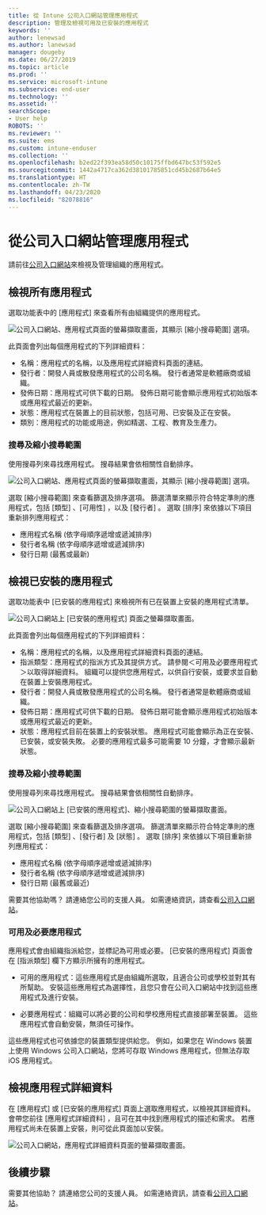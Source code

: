 ```yaml
---
title: 從 Intune 公司入口網站管理應用程式
description: 管理及檢視可用及已安裝的應用程式
keywords: ''
author: lenewsad
ms.author: lanewsad
manager: dougeby
ms.date: 06/27/2019
ms.topic: article
ms.prod: ''
ms.service: microsoft-intune
ms.subservice: end-user
ms.technology: ''
ms.assetid: ''
searchScope:
- User help
ROBOTS: ''
ms.reviewer: ''
ms.suite: ems
ms.custom: intune-enduser
ms.collection: ''
ms.openlocfilehash: b2ed22f393ea58d50c10175ffbd647bc53f592e5
ms.sourcegitcommit: 1442a4717ca362d38101785851cd45b2687b64e5
ms.translationtype: HT
ms.contentlocale: zh-TW
ms.lasthandoff: 04/23/2020
ms.locfileid: "82078816"
---
```

# <a name="manage-apps-from-the-company-portal-website"></a>從公司入口網站管理應用程式 
請前往[公司入口網站](https://portal.manage.microsoft.com)來檢視及管理組織的應用程式。 

## <a name="view-all-apps"></a>檢視所有應用程式  
選取功能表中的 [應用程式]  來查看所有由組織提供的應用程式。 

   ![公司入口網站、應用程式頁面的螢幕擷取畫面，其顯示 [縮小搜尋範圍] 選項。](./media/intune-view-apps-1907.png)  

此頁面會列出每個應用程式的下列詳細資料：  

* 名稱：應用程式的名稱，以及應用程式詳細資料頁面的連結。
* 發行者：開發人員或散發應用程式的公司名稱。 發行者通常是軟體廠商或組織。  
* 發佈日期：應用程式可供下載的日期。 發佈日期可能會顯示應用程式初始版本或應用程式最近的更新。
* 狀態：應用程式在裝置上的目前狀態，包括可用、已安裝及正在安裝。 
* 類別：應用程式的功能或用途，例如精選、工程、教育及生產力。  

### <a name="search-and-refine"></a>搜尋及縮小搜尋範圍   

使用搜尋列來尋找應用程式。 搜尋結果會依相關性自動排序。  

   ![公司入口網站、應用程式頁面的螢幕擷取畫面，其顯示 [縮小搜尋範圍] 選項。](./media/intune-refine-all-apps-1907.png)  

選取 [縮小搜尋範圍]  來查看篩選及排序選項。 篩選清單來顯示符合特定準則的應用程式，包括 [類型]  、[可用性]  ，以及 [發行者]  。 選取 [排序]  來依據以下項目重新排列應用程式：

* 應用程式名稱 (依字母順序遞增或遞減排序) 
* 發行者名稱 (依字母順序遞增或遞減排序) 
* 發行日期 (最舊或最新)  

## <a name="view-installed-apps"></a>檢視已安裝的應用程式  
選取功能表中 [已安裝的應用程式]  來檢視所有已在裝置上安裝的應用程式清單。  

   ![公司入口網站上 [已安裝的應用程式] 頁面之螢幕擷取畫面。](./media/intune-installed-apps-1907.png)  


此頁面會列出每個應用程式的下列詳細資料：  

* 名稱：應用程式的名稱，以及應用程式詳細資料頁面的連結。
* 指派類型：應用程式的指派方式及其提供方式。 請參閱＜可用及必要應用程式＞以取得詳細資料。 組織可以提供您應用程式，以供自行安裝，或要求並自動在裝置上安裝應用程式。  
* 發行者：開發人員或散發應用程式的公司名稱。 發行者通常是軟體廠商或組織。  
* 發佈日期：應用程式可供下載的日期。 發佈日期可能會顯示應用程式初始版本或應用程式最近的更新。
* 狀態：應用程式目前在裝置上的安裝狀態。 應用程式可能會顯示為正在安裝、已安裝，或安裝失敗。 必要的應用程式最多可能需要 10 分鐘，才會顯示最新狀態。  

### <a name="search-and-refine"></a>搜尋及縮小搜尋範圍  

使用搜尋列來尋找應用程式。 搜尋結果會依相關性自動排序。  

   ![公司入口網站上 [已安裝的應用程式]、縮小搜尋範圍的螢幕擷取畫面。](./media/intune-installed-refine-1907.png)  

選取 [縮小搜尋範圍]  來查看篩選及排序選項。 篩選清單來顯示符合特定準則的應用程式，包括 [類型]  、[發行者]  及 [狀態]  。 選取 [排序]  來依據以下項目重新排列應用程式：

* 應用程式名稱 (依字母順序遞增或遞減排序)  
* 發行者名稱 (依字母順序遞增或遞減排序)  
* 發行日期 (最舊或最近)  

需要其他協助嗎？ 請連絡您公司的支援人員。 如需連絡資訊，請查看[公司入口網站](https://go.microsoft.com/fwlink/?linkid=2010980)。  

### <a name="available-and-required-apps"></a>可用及必要應用程式
應用程式會由組織指派給您，並標記為可用或必要。 [已安裝的應用程式]  頁面會在 [指派類型]  欄下方顯示所擁有的應用程式。 


* 可用的應用程式：這些應用程式是由組織所選取，且適合公司或學校並對其有所幫助。 安裝這些應用程式為選擇性，且您只會在公司入口網站中找到這些應用程式及進行安裝。 

* 必要應用程式：組織可以將必要的公司和學校應用程式直接部署至裝置。 這些應用程式會自動安裝，無須任可操作。 

這些應用程式也可依據您的裝置類型提供給您。 例如，如果您在 Windows 裝置上使用 Windows 公司入口網站，您將可存取 Windows 應用程式，但無法存取 iOS 應用程式。  

## <a name="view-app-details"></a>檢視應用程式詳細資料  
在 [應用程式]  或 [已安裝的應用程式]  頁面上選取應用程式，以檢視其詳細資料。 會帶您前往 [應用程式詳細資料]  ，且可在其中找到應用程式的描述和需求。 若應用程式尚未在裝置上安裝，則可從此頁面加以安裝。 


   ![公司入口網站，應用程式詳細資料頁面的螢幕擷取畫面。](./media/intune-app-details-1907.png)  

## <a name="next-steps"></a>後續步驟
需要其他協助？ 請連絡您公司的支援人員。 如需連絡資訊，請查看[公司入口網站](https://go.microsoft.com/fwlink/?linkid=2010980)。  
